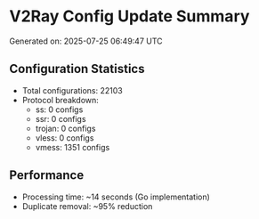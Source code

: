 # V2Ray Config Update Summary
Generated on: 2025-07-25 06:49:47 UTC

## Configuration Statistics
- Total configurations: 22103
- Protocol breakdown:
  - ss: 0 configs
  - ssr: 0 configs
  - trojan: 0 configs
  - vless: 0 configs
  - vmess: 1351 configs

## Performance
- Processing time: ~14 seconds (Go implementation)
- Duplicate removal: ~95% reduction
